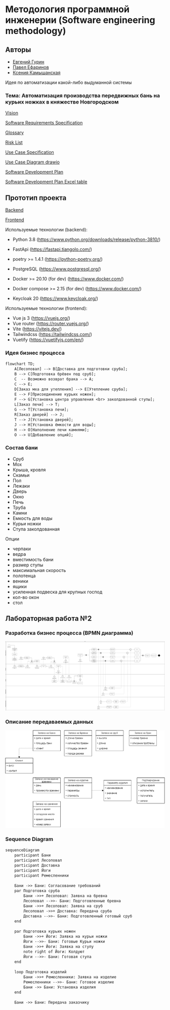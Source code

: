 # Методология программной инженерии (Software engineering methodology)

## Авторы

- [Евгений Гурин](https://github.com/GulDilin)
- [Павел Ефаринов](https://github.com/PavelEfarinov)
- [Ксения Камышанская](https://github.com/kamyshks)

Идея по автоматизации какой-либо выдуманной системы

### Тема: Автоматизация производства передвижных бань на курьих ножках в княжестве Новгородском

[Vision](./vision.pdf)

[Software Requirements Specification](./Software_Requirements_Specification.pdf)

[Glossary](./Glossary.pdf)

[Risk List](./Risk_List.pdf)

[Use Case Specification](./Use_Case_Specification.pdf)

[Use Case Diagram drawio](./UseCases.drawio)

[Software Development Plan](./Software_Development_Plan.pdf)

[Software Development Plan Excel table](./Software_Development_Plan.xlsx)

## Прототип проекта

[Backend](https://github.com/GulDilin/itmo-SEM-back)

[Frontend](https://github.com/GulDilin/itmo-SEM-front)

Используемые технологии (backend):
- Python 3.8 (https://www.python.org/downloads/release/python-3810/)
- FastApi (https://fastapi.tiangolo.com/)
- poetry >= 1.4.1 (https://python-poetry.org/)

- PostgreSQL (https://www.postgresql.org/)
- Docker >= 20.10 (for dev) (https://www.docker.com/)
- Docker compose >= 2.15 (for dev) (https://www.docker.com/)
- Keycloak 20 (https://www.keycloak.org/)

Используемые технологии (frontend):
- Vue js 3 (https://vuejs.org/)
- Vue router (https://router.vuejs.org/)
- Vite (https://vitejs.dev/)
- Tailwindcss (https://tailwindcss.com/)
- Vuetify (https://vuetifyjs.com/en/)


### Идея бизнес процесса

```mermaid
flowchart TD;
    A[Лесоповал] --> B[Доставка для подготовки сруба];
    B --> C[Подготовка брёвен под сруб];
    C  -- Возможно возврат брака --> A;
    C --> E;
    D[Заказ мха для утепления] --> E[Утепление сруба];
    E --> F[Присоединение курьих ножен];
    F --> G[Установка центра управления <br> заколдованной ступы];
    L[Заказ печи] --> T;
    G --> T[Установка печи];
    R[Заказ дверей] --> J;
    T --> J[Установка дверей];
    J --> H[Установка ёмкости для воды];
    H --> O[Наполнение печи камнями];
    O --> U[Добавление опций];
```

### Состав бани

- Сруб
- Мох
- Крыша, кровля
- Скамьи
- Пол
- Лежаки
- Дверь
- Окно
- Печь
- Труба
- Камни
- Емкость для воды
- Курьи ножки
- Ступа заколдованная

Опции

- черпаки
- ведра
- вместимость бани
- размер ступы
- максимальная скорость
- полотенца
- веники
- ящики
- усиленная подвеска для крупных господ
- кол-во окон
- стол

## Лабораторная работа №2


### Разработка бизнес процесса (BPMN диаграмма)
![BPMN](./bpmn.png)

### Описание передаваемых данных
![Данные](./Data_Model.png)

### Sequence Diagram
```mermaid
sequenceDiagram
    participant Бани
    participant Лесоповал
    participant Доставка
    participant Йоги
    participant Ремесленники

    Бани ->> Бани: Согласование требований
    par Подготовка сруба
        Бани ->>+ Лесоповал: Заявка на бревна
        Лесоповал -->>- Бани: Подготовленные бревна
        Бани ->>+ Лесоповал: Заявка на сруб
        Лесоповал ->>+ Доставка: Передача сруба
        Доставка -->>- Бани: Подготовленный готовый сруб
    end

    par Подготовка курьих ножен
        Бани ->>+ Йоги: Заявка на курьи ножки
        Йоги -->>- Бани: Готовые Курьи ножки
        Бани ->>+ Йоги: Заявка на ступу
        note right of Йоги: Колдуют
        Йоги -->>- Бани: Готовая ступа
    end

    loop Подготовка изделий
        Бани ->>+ Ремесленники: Заявка на изделие
        Ремесленники -->>- Бани: Готовое изделие
        Бани ->> Бани: Установка изделия
    end

    Бани ->> Бани: Передача заказчику
```
